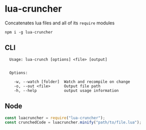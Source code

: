 # lua-cruncher
Concatenates lua files and all of its `require` modules

`npm i -g lua-cruncher`

## CLI
```
  Usage: lua-crunch [options] <file> [output]


  Options:

    -w, --watch [folder]  Watch and recompile on change
    -o, --out <file>      Output file path
    -h, --help            output usage information
```

## Node
```js
const luacruncher = require("lua-cruncher");
const crunchedCode = luacruncher.minify("path/to/file.lua");
```